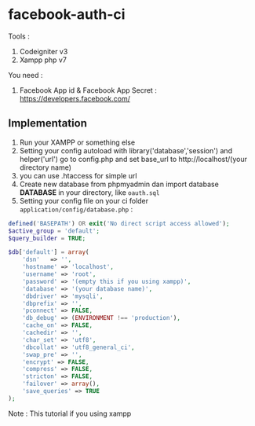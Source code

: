 # facebook-auth-ci

Tools : 
  1. Codeigniter v3
  2. Xampp php v7
  
You need :
  1. Facebook App id & Facebook App Secret : https://developers.facebook.com/ 

## Implementation
1. Run your XAMPP or something else
2. Setting your config autoload with library('database','session') and helper('url') go to config.php and set base_url to http://localhost/(your directory name)
3. you can use .htaccess for simple url
4. Create new database from phpmyadmin dan import database **DATABASE** in your directory, like `oauth.sql`
5. Setting your config file on your ci folder `application/config/database.php` :

``` php
defined('BASEPATH') OR exit('No direct script access allowed');
$active_group = 'default';
$query_builder = TRUE;

$db['default'] = array(
    'dsn'   => '',
    'hostname' => 'localhost',
    'username' => 'root',
    'password' => '(empty this if you using xampp)',
    'database' => '(your database name)',
    'dbdriver' => 'mysqli',
    'dbprefix' => '',
    'pconnect' => FALSE,
    'db_debug' => (ENVIRONMENT !== 'production'),
    'cache_on' => FALSE,
    'cachedir' => '',
    'char_set' => 'utf8',
    'dbcollat' => 'utf8_general_ci',
    'swap_pre' => '',
    'encrypt' => FALSE,
    'compress' => FALSE,
    'stricton' => FALSE,
    'failover' => array(),
    'save_queries' => TRUE
);
```
Note : This tutorial if you using xampp
